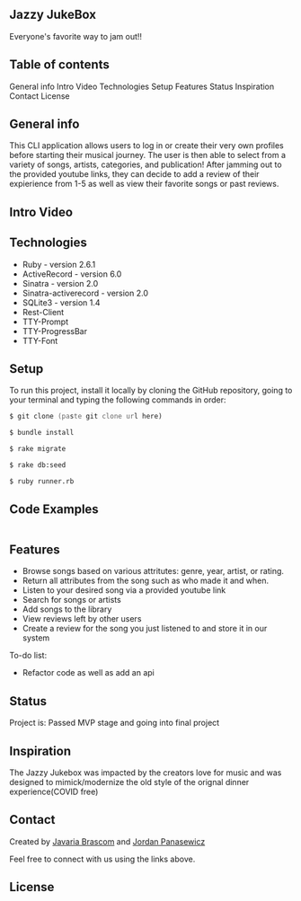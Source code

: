 ## Jazzy JukeBox
Everyone's favorite way to jam out!!

## Table of contents
General info
Intro Video
Technologies
Setup
Features
Status
Inspiration
Contact
License

## General info
This CLI application allows users to log in or create their very own profiles before starting their musical journey. The user is then able to select from a variety of songs, artists, categories, and publication! After jamming out to the provided youtube links, they can decide to add a review of their expierience from 1-5 as well as view their favorite songs or past reviews.

## Intro Video


## Technologies
* Ruby - version 2.6.1
* ActiveRecord - version 6.0
* Sinatra - version 2.0
* Sinatra-activerecord - version 2.0
* SQLite3 - version 1.4
* Rest-Client
* TTY-Prompt
* TTY-ProgressBar
* TTY-Font

## Setup
To run this project, install it locally by cloning the GitHub repository, going to your terminal and typing the following commands in order:
```zsh
$ git clone (paste git clone url here)
```
```zsh
$ bundle install
```
```zsh
$ rake migrate
```
```zsh
$ rake db:seed
```
```zsh
$ ruby runner.rb
```

## Code Examples
```ruby
 `````


## Features
* Browse songs based on various attritutes: genre, year, artist, or rating. 
* Return all attributes from the song such as who made it and when.
* Listen to your desired song via a provided youtube link
* Search for songs or artists
* Add songs to the library
* View reviews left by other users
* Create a review for the song you just listened to and store it in our system



To-do list:
* Refactor code as well as add an api

## Status
Project is: Passed MVP stage and going into final project

## Inspiration
The Jazzy Jukebox was impacted by the creators love for music and was designed to mimick/modernize the old style of the orignal dinner experience(COVID free)

## Contact
Created by [Javaria Brascom](https://www.linkedin.com/in/javaria-brascom-0510991bb/) and [Jordan Panasewicz](https://github.com/JorPan)

Feel free to connect with us using the links above.

## License